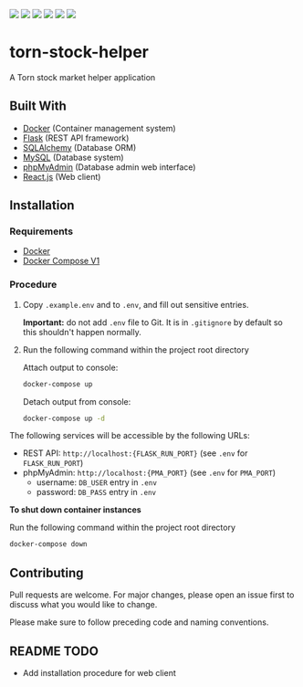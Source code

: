 <p>
<img src="https://img.shields.io/github/issues-pr-raw/cedricouellet/torn-stock-helper">
<img src="https://img.shields.io/github/issues-raw/cedricouellet/torn-stock-helper">
<img src="https://img.shields.io/github/last-commit/cedricouellet/torn-stock-helper/main?label=last%20commit%20%28branch%3Dmain%29">
<img src="https://img.shields.io/github/last-commit/cedricouellet/torn-stock-helper/dev?label=last%20commit%20%28branch%3Ddev%29">
<img src="https://img.shields.io/github/v/tag/cedricouellet/torn-stock-helper?include_prereleases&sort=semver">
<img src="https://img.shields.io/github/v/release/cedricouellet/torn-stock-helper?display_name=tag&include_prereleases">

</p>


# torn-stock-helper

A Torn stock market helper application

## Built With

- [Docker](https://www.docker.com/) (Container management system)
- [Flask](https://flask.palletsprojects.com/) (REST API framework)
- [SQLAlchemy](https://www.sqlalchemy.org/) (Database ORM)
- [MySQL](https://www.mysql.com/) (Database system)
- [phpMyAdmin](https://www.phpmyadmin.net/) (Database admin web interface)
- [React.js](https://reactjs.org/) (Web client)


## Installation

### Requirements

- [Docker](https://www.docker.com/)
- [Docker Compose V1](https://docs.docker.com/compose/)

### Procedure

1. Copy `.example.env` and to `.env`, and fill out sensitive entries.

    **Important:** do not add `.env` file to Git. It is in `.gitignore` by default so this shouldn't happen normally.

2. Run the following command within the project root directory

    Attach output to console:
    ```bash
    docker-compose up
    ```
    Detach output from console:
    ```bash
    docker-compose up -d
    ```

The following services will be accessible by the following URLs:
    
- REST API: `http://localhost:{FLASK_RUN_PORT}` (see `.env` for `FLASK_RUN_PORT`)
- phpMyAdmin: `http://localhost:{PMA_PORT}` (see `.env` for `PMA_PORT`)
    - username: `DB_USER` entry in `.env`
    - password: `DB_PASS` entry in `.env`

**To shut down container instances**

Run the following command within the project root directory

```bash
docker-compose down
```

## Contributing

Pull requests are welcome. 
For major changes, please open an issue first to discuss what you would like to change.

Please make sure to follow preceding code and naming conventions.

## README TODO
- Add installation procedure for web client
